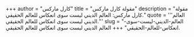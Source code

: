 +++
author = "كارل ماركس"
title = "مقولة كارل ماركس"
description = "مقولة كارل ماركس: العالم الديني ليست سوى انعكاس للعالم الحقيقي."
quote = '''العالم الديني ليست سوى انعكاس للعالم الحقيقي.''' 
slug = "العالم-الديني-ليست-سوى-انعكاس-للعالم-الحقيقي"
+++
العالم الديني ليست سوى انعكاس للعالم الحقيقي.
